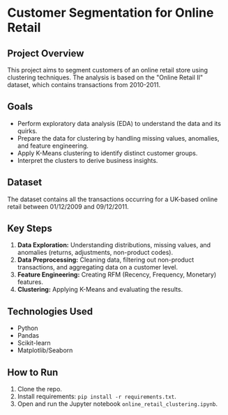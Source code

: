 # Customer Segmentation for Online Retail

## Project Overview
This project aims to segment customers of an online retail store using clustering techniques. The analysis is based on the "Online Retail II" dataset, which contains transactions from 2010-2011.

## Goals
* Perform exploratory data analysis (EDA) to understand the data and its quirks.
* Prepare the data for clustering by handling missing values, anomalies, and feature engineering.
* Apply K-Means clustering to identify distinct customer groups.
* Interpret the clusters to derive business insights.

## Dataset
The dataset contains all the transactions occurring for a UK-based online retail between 01/12/2009 and 09/12/2011.

## Key Steps
1. **Data Exploration:** Understanding distributions, missing values, and anomalies (returns, adjustments, non-product codes).
2. **Data Preprocessing:** Cleaning data, filtering out non-product transactions, and aggregating data on a customer level.
3. **Feature Engineering:** Creating RFM (Recency, Frequency, Monetary) features.
4. **Clustering:** Applying K-Means and evaluating the results.

## Technologies Used
* Python
* Pandas
* Scikit-learn
* Matplotlib/Seaborn

## How to Run
1. Clone the repo.
2. Install requirements: `pip install -r requirements.txt`.
3. Open and run the Jupyter notebook `online_retail_clustering.ipynb`.